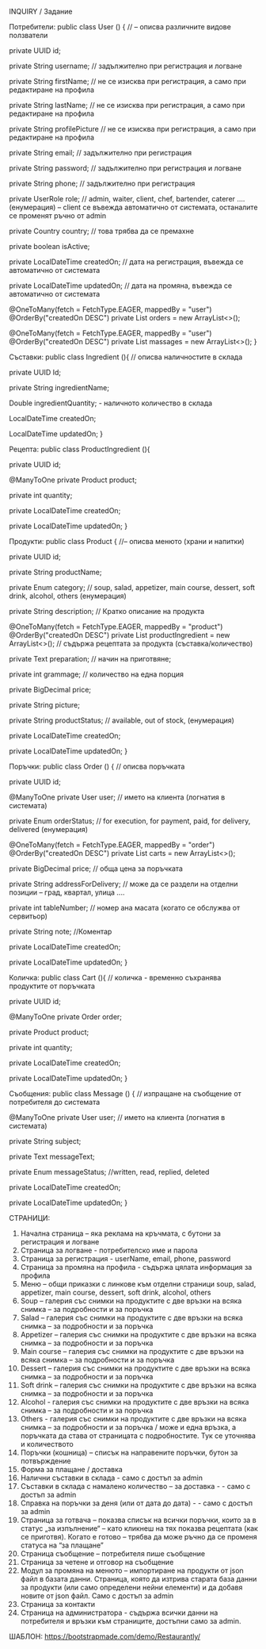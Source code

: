 INQUIRY / Задание

Потребители:
public class User () { // – описва различните видове ползватели

private UUID id;

private String username; // задължително при регистрация и логване

private String firstName; // не се изисква при регистрация, а само при редактиране на профила

private String lastName; //  не се изисква при регистрация, а само при редактиране на профила

private String profilePicture  //  не се изисква при регистрация, а само при редактиране на профила

private String email; // задължително при регистрация

private String password; // задължително при регистрация и логване

private String phone; // задължително при регистрация

private UserRole role; // admin, waiter, client, chef, bartender, caterer …. (енумерация) – client се въвежда автоматично от системата, останалите се променят ръчно от admin

private Country country; // това трябва да се премахне

private boolean isActive;

private LocalDateTime createdOn; // дата на регистрация, въвежда се автоматично от системата

private LocalDateTime updatedOn; // дата на промяна, въвежда се автоматично от системата

@OneToMany(fetch = FetchType.EAGER, mappedBy = "user")
@OrderBy("createdOn DESC")
private List<Order> orders = new ArrayList<>();

@OneToMany(fetch = FetchType.EAGER, mappedBy = "user")
@OrderBy("createdOn DESC")
private List<Massage> massages = new ArrayList<>();
}

Съставки:
public class Ingredient (){ //  описва наличностите в склада

private UUID Id;

private String ingredientName;

Double ingredientQuantity; - наличното количество в склада

LocalDateTime createdOn;

LocalDateTime updatedOn;
} 

Рецепта:
public class ProductIngredient (){

private UUID id;

@ManyToOne
private Product product;

private int quantity;

private LocalDateTime createdOn;

private LocalDateTime updatedOn;
}

Продукти:
public class Product { //– описва менюто (храни и напитки)

private UUID id;

private String productName; 

private Enum category; // soup, salad, appetizer, main course, dessert, soft drink, alcohol, others (енумерация)

private String description; // Кратко описание на продукта

@OneToMany(fetch = FetchType.EAGER, mappedBy = "product")
@OrderBy("createdOn DESC")
private List <ProductIngredient> productIngredient = new ArrayList<>(); // съдържа рецептата за продукта (съставка/количество)

private Text preparation; // начин на приготвяне;

private int grammage; // количество на една порция

private BigDecimal price;

private String picture;

private String productStatus; // available, out of stock,    (енумерация)

private LocalDateTime createdOn;

private LocalDateTime updatedOn;
}

Поръчки:
public class Order () { // описва поръчката

private UUID id;

@ManyToOne
private User user; // името на клиента (логнатия в системата)

private Enum orderStatus; // for execution, for payment, paid, for delivery, delivered (енумерация)

@OneToMany(fetch = FetchType.EAGER, mappedBy = "order")
@OrderBy("createdOn DESC")
private List<Cart> carts = new ArrayList<>();

private BigDecimal price; // обща цена за поръчката

private String addressForDelivery; // може да се раздели на отделни позиции – град, квартал, улица ....

private int tableNumber; // номер ана масата (когато се обслужва от сервитьор)

private String note; //Коментар

private LocalDateTime createdOn;

private LocalDateTime updatedOn;
}

Количка:
public class Cart (){ // количка - временно съхранява продуктите от поръчката

private UUID id;

@ManyToOne
private Order order;

private Product product;

private int quantity;

private LocalDateTime createdOn;

private LocalDateTime updatedOn;
}

Съобщения:
public class Message () { // изпращане на съобщение от потребителя до системата

@ManyToOne
private User user; // името на клиента (логнатия в системата)

private String subject;

private Text messageText;

private Enum messageStatus; //written, read, replied, deleted 

private LocalDateTime createdOn;

private LocalDateTime updatedOn;
}


СТРАНИЦИ:
1.	Начална страница – яка реклама на кръчмата, с бутони за регистрация и логване
2.	Страница за логване - потребителско име и парола
3.	Страница за регистрация - userName, email, phone, password
4.	Страница за промяна на профила - съдържа цялата информация за профила
5.	Меню – общи приказки с линкове към отделни страници soup, salad, appetizer, main course, dessert, soft drink, alcohol, others
6.	  Soup – галерия със снимки на продуктите с две връзки на всяка снимка – за подробности и за поръчка
7.	  Salad – галерия със снимки на продуктите с две връзки на всяка снимка – за подробности и за поръчка
8.	  Appetizer – галерия със снимки на продуктите с две връзки на всяка снимка – за подробности и за поръчка
9.	  Мain course – галерия със снимки на продуктите с две връзки на всяка снимка – за подробности и за поръчка
10.	  Dessert – галерия със снимки на продуктите с две връзки на всяка снимка – за подробности и за поръчка
11.	  Soft drink – галерия със снимки на продуктите с две връзки на всяка снимка – за подробности и за поръчка
12.	  Alcohol - галерия със снимки на продуктите с две връзки на всяка снимка – за подробности и за поръчка
13.	  Others - галерия със снимки на продуктите с две връзки на всяка снимка – за подробности и за поръчка / може и една връзка, а поръчката да става от страницата с подробностите. Тук се уточнява и количеството
14.	Поръчки (кошница) – списък на направените поръчки, бутон за потвърждение
15.	Форма за плащане / доставка
16.	Налични съставки в склада - само с достъп за admin
17.	Съставки в склада с намалено количество – за доставка - - само с достъп за admin
18.	Справка на поръчки за деня (или от дата до дата) - - само с достъп за admin
19.	Страница за готвача – показва списък на всички поръчки, които за в статус „за изпълнение“ – като кликнеш на тях показва рецептата (как се приготвя). Когато е готово – трябва да може ръчно да се променя статуса на “за плащане”
20.	Страница съобщение – потребителя пише съобщение
21.	Страница за четене и отговор на съобщение
22.	Модул за промяна на менюто – импортиране на продукти от json файл в базата данни. Страница, която да изтрива старата база данни за продукти (или само определени нейни елементи) и да добавя новите от json файл. Само с достъп за admin
23.	Страница за контакти
24.	Страница на администратора - съдържа всички данни на потребителя и връзки към страниците, достъпни само за admin.

ШАБЛОН: https://bootstrapmade.com/demo/Restaurantly/
